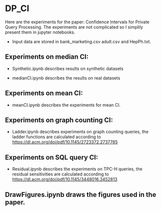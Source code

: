 # DP_CI
Here are the experiments for the paper: Confidence Intervals for Private Query Processing. The experiments are not complicated so I simplily present them in jupyter notebooks.

* Input data are stored in bank_marketing.csv adult.csv and HepPh.txt.

## Experiments on median CI:
  
* Synthetic.ipynb describes results on synthetic datasets
  
* medianCI.ipynb describes the results on real datasets

## Experiments on mean CI:
* meanCI.ipynb describes the experiments for mean CI.
  
##  Experiments on graph counting CI:
* Ladder.ipynb describes experiments on graph counting queries, the ladder functions are calculated according to https://dl.acm.org/doi/pdf/10.1145/2723372.2737785

##  Experiments on SQL query CI:
* Residual.ipynb describes the experiments on TPC-H queries, the residual sensitivities are calculated according to https://dl.acm.org/doi/pdf/10.1145/3448016.3452813


## DrawFigures.ipynb draws the figures used in the paper.
